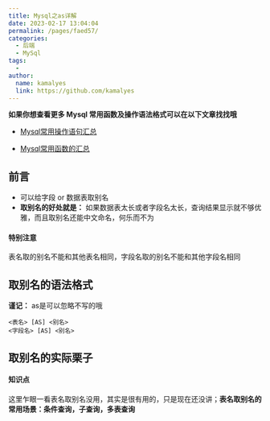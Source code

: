 ```yaml
---
title: Mysql之as详解
date: 2023-02-17 13:04:04
permalink: /pages/faed57/
categories:
  - 后端
  - MySql
tags:
  - 
author: 
  name: kamalyes
  link: https://github.com/kamalyes
---
```

**如果你想查看更多 Mysql 常用函数及操作语法格式可以在以下文章找找哦**

- [Mysql常用操作语句汇总](./59.Mysql常用操作语句汇总.md)

- [Mysql常用函数的汇总](./01.Mysql常用函数汇总.md)

**前言**
------

*   可以给字段 or 数据表取别名
*   **取别名的好处就是：** 如果数据表太长或者字段名太长，查询结果显示就不够优雅，而且取别名还能中文命名，何乐而不为

#### 特别注意

表名取的别名不能和其他表名相同，字段名取的别名不能和其他字段名相同

取别名的语法格式
--------

**谨记：** as是可以忽略不写的哦

```
<表名> [AS] <别名> 
<字段名> [AS] <别名>
```

取别名的实际栗子
--------

#### 知识点

这里乍眼一看表名取别名没用，其实是很有用的，只是现在还没讲；**表名取别名的常用场景：条件查询，子查询，多表查询**
